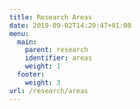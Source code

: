 ```yaml
---
title: Research Areas
date: 2019-09-02T14:20:47+01:00
menu:
  main:
    parent: research
    identifier: areas
    weight: 1
  footer:
    weight: 3
url: /research/areas
---
```

